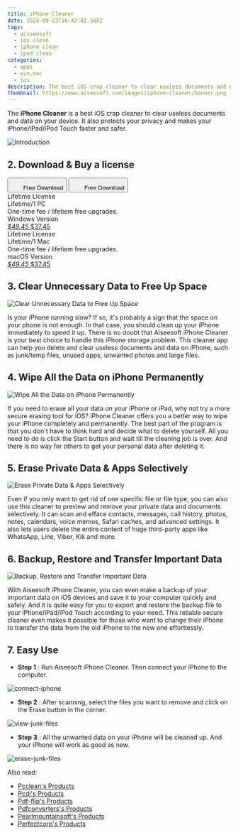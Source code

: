 ```yaml
---
title: iPhone Cleaner
date: 2024-09-23T16:42:02.568Z
tags: 
  - aisseesoft
  - ios clean
  - iphone clean
  - ipad clean
categories: 
  - apps
  - win,mac
  - ios
description: The best iOS crap cleaner to clear useless documents and data on your device. It also protects your privacy and makes your iPhone/iPad/iPod Touch faster and safer.
thumbnail: https://www.aiseesoft.com/images/iphone-cleaner/banner.png
---
```


The **iPhone Cleaner** is a best iOS crap cleaner to clear useless documents and data on your device. It also protects your privacy and makes your iPhone/iPad/iPod Touch faster and safer.

![Introduction](https://www.aiseesoft.com/images/iphone-cleaner/banner.png)

## 2. Download & Buy a license

<div class="mx-auto flex items-center justify-center space-x-4">
  <button 
  onclick="javascript:window.open('https://secure.2checkout.com/order/checkout.php?PRODS=35345930&QTY=1&COUPON=AISEOHC&DESIGN_TYPE=2&SHORT_FORM=1&AFFILIATE=108875&CART=1', '_blank');
    window.open('https://download.aiseesoft.com/mac/iphone-cleaner-for-mac.dmg', '_blank');void(0);"
  class="flex flex-row font-bold rounded-lg text-lg w-48 h-16 bg-[#FF8014] text-[#ffffff] items-center justify-center p-2">
    <svg width="24px" height="24px" viewBox="0 0 24 24" xmlns="http://www.w3.org/2000/svg" color="#ffffff" fill="none" stroke="currentColor" stroke-width="3" stroke-linecap="round" stroke-linejoin="round"><path d="M16 2C16.3632 4.17921 14.0879 5.83084 12.8158 6.57142C12.4406 6.78988 12.0172 6.5117 12.0819 6.08234C12.2993 4.63878 13.0941 2.00008 16 2Z" stroke="#f8f7f7" stroke-width="1.5"></path><path d="M9 6.5C9.89676 6.5 10.6905 6.69941 11.2945 6.92013C12.0563 7.19855 12.9437 7.19854 13.7055 6.92012C14.3094 6.6994 15.1032 6.5 15.9999 6.5C17.0852 6.5 18.4649 7.08889 19.4999 8.26666C16 11 17 15.5 20.269 16.6916C19.2253 19.5592 17.2413 21.5 15.4999 21.5C13.9999 21.5 14 20.8 12.5 20.8C11 20.8 11 21.5 9.5 21.5C7 21.5 4 17.5 4 12.5C4 8.5 7 6.5 9 6.5Z" stroke="#f8f7f7" stroke-width="1.5"></path></svg>    
    <span class="font-medium mx-auto">Free Download</span>  
  </button>
  <button 
  onclick="javascript:window.open('https://secure.2checkout.com/order/checkout.php?PRODS=34015782&QTY=1&COUPON=AISEOHC&DESIGN_TYPE=2&SHORT_FORM=1&AFFILIATE=108875&CART=1', '_blank');
    window.open('https://download.aiseesoft.com/iphone-cleaner.exe', '_blank');void(0);"
  class="flex flex-row font-bold rounded-lg text-lg w-48 h-16 bg-[#FF8014] text-[#ffffff] items-center justify-center p-2">
    <svg width="24px" height="24px" viewBox="0 0 24 24" xmlns="http://www.w3.org/2000/svg" color="#ffffff" fill="none" stroke="currentColor" stroke-width="3" stroke-linecap="round" stroke-linejoin="round"><path d="M4 16.9865V7.01353C4 6.71792 4.21531 6.46636 4.50737 6.42072L19.3074 4.10822C19.6713 4.05137 20 4.33273 20 4.70103V19.299C20 19.6673 19.6713 19.9486 19.3074 19.8918L4.50737 17.5793C4.21531 17.5336 4 17.2821 4 16.9865Z" stroke="#f8f7f7" stroke-width="1.5"></path><path d="M4 12H20" stroke="#f8f7f7" stroke-width="1.5"></path><path d="M10.5 5.5V18.5" stroke="#f8f7f7" stroke-width="1.5"></path></svg>
    <span class="font-medium mx-auto">Free Download</span>  
  </button>
</div>

<div class="mx-auto flex items-center justify-center">
  <div class="m-8 grid grid-cols-1 gap-6 xl:grid-cols-2">
    <div class="flex w-full flex-col rounded-2xl bg-[#ffffff] text-[#374151] shadow-xl xl:w-96">
      <div class="flex h-full flex-col p-8">
        <div class="pb-6 text-3xl font-bold">Lifetime License</div>
        <div class="pb-12 text-lg">
          Lifetime/1 PC
          <div class="text-xs">One-time fee / lifetiem free upgrades.</div>
          <div class="text-xs">Windows Version</div>
        </div>
        <div class="flex flex-col gap-3 text-base"></div>
        <div class="flex flex-grow"></div>
        <div class="flex pt-10">
          <a href="https://secure.2checkout.com/order/checkout.php?PRODS=34015782&QTY=1&COUPON=AISEOHC&DESIGN_TYPE=2&SHORT_FORM=1&AFFILIATE=108875&CART=1" class="w-full transform cursor-pointer rounded-lg bg-[#7e22ce] p-3 text-center text-xl font-bold !text-[#ffffff] !no-underline transition-transform hover:bg-purple-800 active:scale-95"> 
           <em class="text-base line-through !text-[#c5c5c5]">$49.45</em>
            $37.45
          </a>
        </div>
      </div>
    </div>
    <div class="flex w-full flex-col rounded-2xl bg-[#ffffff] text-[#374151] shadow-xl xl:w-96">
      <div class="flex h-full flex-col p-8">
        <div class="pb-6 text-3xl font-bold">Lifetime License</div>
        <div class="pb-12 text-lg">
          Lifetime/1 Mac
          <div class="text-xs">One-time fee / lifetiem free upgrades.</div>
          <div class="text-xs">macOS Version</div>
        </div>
        <div class="flex flex-col gap-3 text-base"></div>
        <div class="flex flex-grow"></div>
        <div class="flex pt-10">
          <a href="https://secure.2checkout.com/order/checkout.php?PRODS=35345930&QTY=1&COUPON=AISEOHC&DESIGN_TYPE=2&SHORT_FORM=1&AFFILIATE=108875&CART=1" class="w-full transform cursor-pointer rounded-lg bg-[#7e22ce] p-3 text-center text-xl font-bold !text-[#ffffff] !no-underline transition-transform hover:bg-purple-800 active:scale-95">
           <em class="text-base line-through !text-[#c5c5c5]">$49.45</em>
            $37.45
          </a>
        </div>
      </div>
    </div>   
  </div>
</div>

## 3. Clear Unnecessary Data to Free Up Space

![Clear Unnecessary Data to Free Up Space](https://www.aiseesoft.com/images/iphone-cleaner/clear-unnecessary-data.png)

Is your iPhone running slow? If so, it's probably a sign that the space on your phone is not enough. In that case, you should clean up your iPhone immediately to speed it up. There is no doubt that Aiseesoft iPhone Cleaner is your best choice to handle this iPhone storage problem. This cleaner app can help you delete and clear useless documents and data on iPhone, such as junk/temp files, unused apps, unwanted photos and large files.

## 4. Wipe All the Data on iPhone Permanently

![Wipe All the Data on iPhone Permanently](https://www.aiseesoft.com/images/iphone-cleaner/wipe-all-data.png)

If you need to erase all your data on your iPhone or iPad, why not try a more secure erasing tool for iOS? iPhone Cleaner offers you a better way to wipe your iPhone completely and permanently. The best part of the program is that you don't have to think hard and decide what to delete yourself. All you need to do is click the Start button and wait till the cleaning job is over. And there is no way for others to get your personal data after deleting it.

## 5. Erase Private Data & Apps Selectively

![Erase Private Data & Apps Selectively](https://www.aiseesoft.com/images/iphone-cleaner/erase-private-data.png)

Even if you only want to get rid of one specific file or file type, you can also use this cleaner to preview and remove your private data and documents selectively. It can scan and efface contacts, messages, call history, photos, notes, calendars, voice memos, Safari caches, and advanced settings. It also lets users delete the entire content of huge third-party apps like WhatsApp, Line, Viber, Kik and more.

## 6. Backup, Restore and Transfer Important Data

![Backup, Restore and Transfer Important Data](https://www.aiseesoft.com/images/iphone-cleaner/transfer-important-data.png)

With Aiseesoft iPhone Cleaner, you can even make a backup of your important data on iOS devices and save it to your computer quickly and safely. And it is quite easy for you to export and restore the backup file to your iPhone/iPad/iPod Touch according to your need. This reliable secure cleaner even makes it possible for those who want to change their iPhone to transfer the data from the old iPhone to the new one effortlessly.

## 7. Easy Use

- **Step 1** : Run Aiseesoft iPhone Cleaner. Then connect your iPhone to the computer.

![connect-iphone](https://www.aiseesoft.com/images/iphone-cleaner/connect-iphone.jpg)

- **Step 2** : After scanning, select the files you want to remove and click on the Erase button in the corner.

![view-junk-files](https://www.aiseesoft.com/images/iphone-cleaner/view-junk-files.jpg)

- **Step 3** : All the unwanted data on your iPhone will be cleaned up. And your iPhone will work as good as new.

![erase-junk-files](https://www.aiseesoft.com/images/iphone-cleaner/erase-junk-files.jpg)

<ins class="adsbygoogle"
      style="display:block"
      data-ad-client="ca-pub-7571918770474297"
      data-ad-slot="8358498916"
      data-ad-format="auto"
      data-full-width-responsive="true"></ins>

<span class="atpl-alsoreadstyle">Also read:</span>
<div><ul>
<li><a href="https://tools.techidaily.com/pcclean/products/"><u>Pcclean's Products</u></a></li>
<li><a href="https://tools.techidaily.com/pcdj/products/"><u>Pcdj's Products</u></a></li>
<li><a href="https://tools.techidaily.com/pdf-flip/products/"><u>Pdf-flip's Products</u></a></li>
<li><a href="https://tools.techidaily.com/pdfconverters/products/"><u>Pdfconverters's Products</u></a></li>
<li><a href="https://tools.techidaily.com/pearlmountainsoft/products/"><u>Pearlmountainsoft's Products</u></a></li>
<li><a href="https://tools.techidaily.com/perfectcorp/products/"><u>Perfectcorp's Products</u></a></li>
</ul></div>

